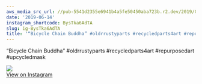 ```yaml
---
aws_media_src_url: //pub-5541d2355e6941b4a5fe50450aba723b.r2.dev/2019/06/2019-06-14_13-43-32_UTC.jpg
date: '2019-06-14'
instagram_shortcode: BysTka6AdTA
slug: ig-BysTka6AdTA
title: '“Bicycle Chain Buddha” #oldrrustyparts #recycledparts4art #repurposedart #upcycledmask'
---
```


“Bicycle Chain Buddha” #oldrrustyparts #recycledparts4art #repurposedart #upcycledmask 

![](//pub-5541d2355e6941b4a5fe50450aba723b.r2.dev/2019/06/2019-06-14_13-43-32_UTC.jpg)   
[View on Instagram](https://www.instagram.com/p/BysTka6AdTA/)